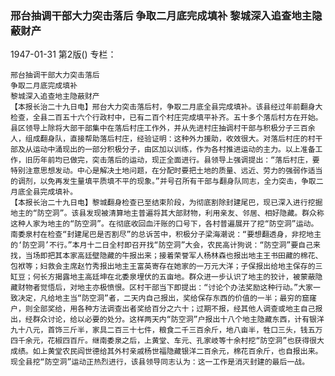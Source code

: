### 邢台抽调干部大力突击落后  争取二月底完成填补  黎城深入追查地主隐蔽财产

1947-01-31
第2版()
专栏：

    邢台抽调干部大力突击落后
    争取二月底完成填补
    黎城深入追查地主隐蔽财产
    【本报长治二十九日电】邢台大力突击落后村，争取二月底全县完成填补。该县经过年前翻身大检查，全县二百五十六个行政村中，已有二百个村庄完成填平补齐。五十多个落后村方在开始。县区领导上除将大部干部集中在落后村庄工作外，并从先进村庄抽调村干部与积极分子三百余人，组成翻身队，直接帮助落后村庄，经验证明：这种外力援助，收效很大。对落后村庄的村干部及从运动中涌现出的一部分积极分子，由区加以训练，作为各村推进运动的主力。以上准备工作，旧历年前均已做完，突击落后的运动，现正全面进行。县领导上强调提出：“落后村庄，要特别注意思想发动。中心是解决土地问题，在分配时要把土地的质量、远近、劳力的强弱作适当的调剂，以免再发生量填平质填不平的现象。”并号召所有干部与翻身队同志，全力突击，争取二月底全县完成填补。
    【本报长治二十九日电】黎城翻身检查已至结束阶段，为彻底割除封建尾巴，现已深入进行挖掘地主的“防空洞”。该县发现被清算地主普遍将其大部财物，利用亲友、邻居、相好隐藏。群众称这种人家为地主的“防空洞”。在彻底收回血汗账的口号下，各村普遍展开了挖“防空洞”运动。南委泉村在检查“封建尾巴是否割尽”的总诉苦中，积极分子梁海潮说：“要想翻透身，非挖地主的‘防空洞’不行。”本月十二日全村即召开找“防空洞”大会，农民高计狗说：“防空洞”要自己来找，当场即把其本家高廷壁隐藏的牛报出来；接着荣誉军人杨林森也报出地主王书田藏的棉花、包袱等；妇救会主席赵竹秀报出地主王富英寄存在她家的一万元大洋；子保报出给地主保存的三缸豆；何长方揭露地主高廷坤在北委泉埋伏的五亩地。群众进一步认识了地主的狡计，被蒙蔽隐藏财物者觉悟后，对地主亦极愤恨。区村干部当下即提出：“讨论个办法奖励这种行动。”大家一致决定，凡给地主当“防空洞”者，二天内自己报出，奖给保存东西的价值的一半；最穷的窟窿户，则全部奖给，用各种方法调查出者奖给百分之六十；过期不报，经其他人调查或地主自己报出，经群众讨论，给以必要的处分。这样两天内“防空洞”户报出十八个地主隐藏东西，计有银洋九十八元，首饰三斤半，家具二百三十七件，粮食二千三百余斤，地八亩半，牲口三头，钱五万四千余元，花椒四百斤。继南委泉之后，上黄堂、车元、孔家岐等十余村挖“防空洞”也获得很大成绩。如上黄堂农民阎世德给其外村亲戚杨世福隐藏银洋二百余元，棉花百余斤，也自报出来。现全县挖“防空洞”运动正热烈进行，该县领导同志认为：这一工作是消灭封建的最后一战。
